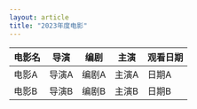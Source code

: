 ```yaml
---
layout: article
title: "2023年度电影"
---
```

| 电影名 | 导演 | 编剧 | 主演 | 观看日期 |
| ------ | ---- | ---- | ---- | -------- |
| 电影A  | 导演A | 编剧A | 主演A | 日期A   |
| 电影B  | 导演B | 编剧B | 主演B | 日期B   |
